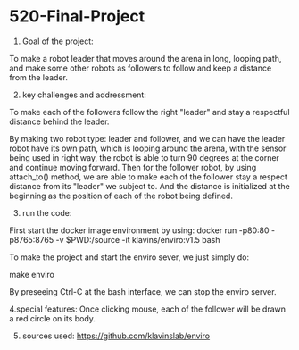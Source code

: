 # 520-Final-Project
 1. Goal of the project:

 To make a robot leader that moves around the arena in long, looping path, and make some other robots as followers to follow and keep a distance from the leader. 

 2. key challenges and addressment:

 To make each of the followers follow the right "leader" and stay a respectful distance behind the leader. 

 By making two robot type: leader and follower, and we can have the leader robot have its own path, which is looping around the arena, with the sensor being used in right way, the robot is able to turn 90 degrees at the corner and continue moving forward. Then for the follower robot, by using attach_to() method, we are able to make each of the follower stay a respect distance from its "leader" we subject to. And the distance is initialized at the beginning as the position of each of the robot being defined. 

 3. run the code:

 First start the docker image environment by using: docker run -p80:80 -p8765:8765 -v $PWD:/source -it klavins/enviro:v1.5 bash

 To make the project and start the enviro sever, we just simply do:

 make
 enviro

 By preseeing Ctrl-C at the bash interface, we can stop the enviro server.

 4.special features:
 Once clicking mouse, each of the follower will be drawn a red circle on its body.

 5. sources used:
 https://github.com/klavinslab/enviro





